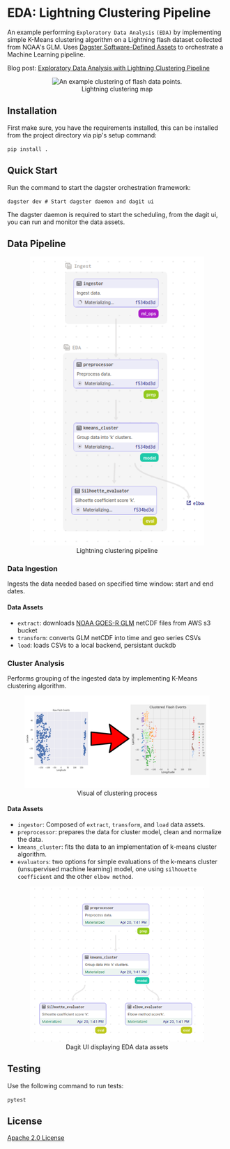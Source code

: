 # EDA: Lightning Clustering Pipeline

An example performing `Exploratory Data Analysis` `(EDA)` by implementing simple K-Means clustering algorithm on a Lightning flash dataset collected from NOAA's GLM.
Uses [Dagster Software-Defined Assets](https://docs.dagster.io/concepts/assets/software-defined-assets) to orchestrate a Machine Learning pipeline.

Blog post: [Exploratory Data Analysis with Lightning Clustering Pipeline](https://medium.com/@adebayoadejare/exploratory-data-analysis-with-lightning-clustering-pipeline-6a2bca17d0d3)

<p align="center">
<figure align="center">
<img width="800px" alt="An example clustering of flash data points." src="screenshot/sample_lightning_clusters.gif">
<figcaption align="center">Lightning clustering map</figcaption>
</figure>
</p>

## Installation

First make sure, you have the requirements installed, this can be installed from the project directory via pip's setup command:

`pip install .`

## Quick Start

Run the command to start the dagster orchestration framework: 

`dagster dev # Start dagster daemon and dagit ui`

The dagster daemon is required to start the scheduling, from the dagit ui, you can run and monitor the data assets.

## Data Pipeline

<p align="center">
<figure align="center">
<img width="400px" alt="An example clustering pipeline." src="screenshot/pipeline/eda_sda_job.png">
<figcaption align="center">Lightning clustering pipeline</figcaption>
</figure>
</p>

### Data Ingestion

Ingests the data needed based on specified time window: start and end dates.

#### Data Assets

+ `extract`: downloads [NOAA GOES-R GLM](https://www.goes-r.gov/spacesegment/glm.html) netCDF files from AWS s3 bucket
+ `transform`: converts GLM netCDF into time and geo series CSVs 
+ `load`: loads CSVs to a local backend, persistant duckdb

### Cluster Analysis

Performs grouping of the ingested data by implementing K-Means clustering algorithm.

<p align="center">
<figure align="center">
<img width="800px" alt="An example clustering of flash data points." src="screenshot/cluster_process.png">
<figcaption align="center">Visual of clustering process</figcaption>
</figure>
</p>

#### Data Assets

+ `ingestor`: Composed of `extract`, `transform`, and `load` data assets.
+ `preprocessor`: prepares the data for cluster model, clean and normalize the data.
+ `kmeans_cluster`: fits the data to an implementation of k-means cluster algorithm.
+ `evaluators`: two options for simple evaluations of the k-means cluster (unsupervised machine learning) model, one using `silhouette coefficient` and the other `elbow method`.

<p align="center">
<figure align="center">
<img width="400px" alt="Display of clustering materialized assets." src="screenshot/pipeline/eda_sda_pipe.png">
<figcaption>Dagit UI displaying EDA data assets</figcaption>
</figure>
</p>

## Testing

Use the following command to run tests:

`pytest`

## License

[Apache 2.0 License](LICENSE)